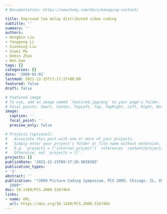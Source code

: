 ```yaml
---
# Documentation: https://wowchemy.com/docs/managing-content/

title: Improved low delay distributed video coding
subtitle: ''
summary: ''
authors:
- Hongbin Liu
- Yongpeng Li
- Xianming Liu
- Siwei Ma
- Debin Zhao
- Wen Gao
tags: []
categories: []
date: '2009-01-01'
lastmod: 2021-12-15T17:17:27+08:00
featured: false
draft: false

# Featured image
# To use, add an image named `featured.jpg/png` to your page's folder.
# Focal points: Smart, Center, TopLeft, Top, TopRight, Left, Right, BottomLeft, Bottom, BottomRight.
image:
  caption: ''
  focal_point: ''
  preview_only: false

# Projects (optional).
#   Associate this post with one or more of your projects.
#   Simply enter your project's folder or file name without extension.
#   E.g. `projects = ["internal-project"]` references `content/project/deep-learning/index.md`.
#   Otherwise, set `projects = []`.
projects: []
publishDate: '2021-12-15T09:17:26.902038Z'
publication_types:
- '1'
abstract: ''
publication: '*2009 Picture Coding Symposium, PCS 2009, Chicago, IL, USA, May 6-8,
  2009*'
doi: 10.1109/PCS.2009.5167464
links:
- name: URL
  url: https://doi.org/10.1109/PCS.2009.5167464
---
```


